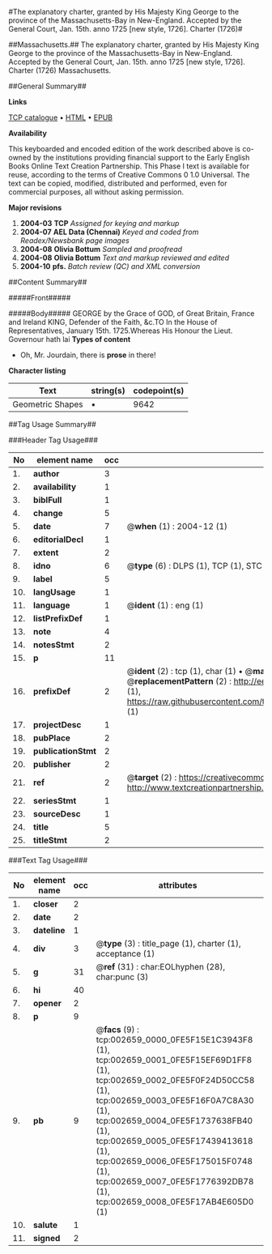 #The explanatory charter, granted by His Majesty King George to the province of the Massachusetts-Bay in New-England. Accepted by the General Court, Jan. 15th. anno 1725 [new style, 1726]. Charter (1726)#

##Massachusetts.##
The explanatory charter, granted by His Majesty King George to the province of the Massachusetts-Bay in New-England. Accepted by the General Court, Jan. 15th. anno 1725 [new style, 1726].
Charter (1726)
Massachusetts.

##General Summary##

**Links**

[TCP catalogue](http://www.ota.ox.ac.uk/tcp/)  • 
[HTML](http://tei.it.ox.ac.uk/tcp/Texts-HTML/free/N02/N02230.html)  • 
[EPUB](http://tei.it.ox.ac.uk/tcp/Texts-EPUB/free/N02/N02230.epub)

**Availability**

This keyboarded and encoded edition of the
	       work described above is co-owned by the institutions
	       providing financial support to the Early English Books
	       Online Text Creation Partnership. This Phase I text is
	       available for reuse, according to the terms of Creative
	       Commons 0 1.0 Universal. The text can be copied,
	       modified, distributed and performed, even for
	       commercial purposes, all without asking permission.

**Major revisions**

1. __2004-03__ __TCP__ *Assigned for keying and markup*
1. __2004-07__ __AEL Data (Chennai)__ *Keyed and coded from Readex/Newsbank page images*
1. __2004-08__ __Olivia Bottum__ *Sampled and proofread*
1. __2004-08__ __Olivia Bottum__ *Text and markup reviewed and edited*
1. __2004-10__ __pfs.__ *Batch review (QC) and XML conversion*

##Content Summary##

#####Front#####

#####Body#####
GEORGE by the Grace of GOD, of Great Britain, France and Ireland KING, Defender of the Faith, &c.TO In the House of Representatives, January 15th. 1725.Whereas His Honour the Lieut. Governour hath lai
**Types of content**

  * Oh, Mr. Jourdain, there is **prose** in there!

**Character listing**


|Text|string(s)|codepoint(s)|
|---|---|---|
|Geometric Shapes|▪|9642|

##Tag Usage Summary##

###Header Tag Usage###

|No|element name|occ|attributes|
|---|---|---|---|
|1.|__author__|3||
|2.|__availability__|1||
|3.|__biblFull__|1||
|4.|__change__|5||
|5.|__date__|7| @__when__ (1) : 2004-12 (1)|
|6.|__editorialDecl__|1||
|7.|__extent__|2||
|8.|__idno__|6| @__type__ (6) : DLPS (1), TCP (1), STC (1), NOTIS (1), IMAGE-SET (1), EVANS-CITATION (1)|
|9.|__label__|5||
|10.|__langUsage__|1||
|11.|__language__|1| @__ident__ (1) : eng (1)|
|12.|__listPrefixDef__|1||
|13.|__note__|4||
|14.|__notesStmt__|2||
|15.|__p__|11||
|16.|__prefixDef__|2| @__ident__ (2) : tcp (1), char (1)  •  @__matchPattern__ (2) : ([0-9\-]+):([0-9IVX]+) (1), (.+) (1)  •  @__replacementPattern__ (2) : http://eebo.chadwyck.com/downloadtiff?vid=$1&page=$2 (1), https://raw.githubusercontent.com/textcreationpartnership/Texts/master/tcpchars.xml#$1 (1)|
|17.|__projectDesc__|1||
|18.|__pubPlace__|2||
|19.|__publicationStmt__|2||
|20.|__publisher__|2||
|21.|__ref__|2| @__target__ (2) : https://creativecommons.org/publicdomain/zero/1.0/ (1), http://www.textcreationpartnership.org/docs/. (1)|
|22.|__seriesStmt__|1||
|23.|__sourceDesc__|1||
|24.|__title__|5||
|25.|__titleStmt__|2||


###Text Tag Usage###

|No|element name|occ|attributes|
|---|---|---|---|
|1.|__closer__|2||
|2.|__date__|2||
|3.|__dateline__|1||
|4.|__div__|3| @__type__ (3) : title_page (1), charter (1), acceptance (1)|
|5.|__g__|31| @__ref__ (31) : char:EOLhyphen (28), char:punc (3)|
|6.|__hi__|40||
|7.|__opener__|2||
|8.|__p__|9||
|9.|__pb__|9| @__facs__ (9) : tcp:002659_0000_0FE5F15E1C3943F8 (1), tcp:002659_0001_0FE5F15EF69D1FF8 (1), tcp:002659_0002_0FE5F0F24D50CC58 (1), tcp:002659_0003_0FE5F16F0A7C8A30 (1), tcp:002659_0004_0FE5F1737638FB40 (1), tcp:002659_0005_0FE5F17439413618 (1), tcp:002659_0006_0FE5F175015F0748 (1), tcp:002659_0007_0FE5F1776392DB78 (1), tcp:002659_0008_0FE5F17AB4E605D0 (1)|
|10.|__salute__|1||
|11.|__signed__|2||
